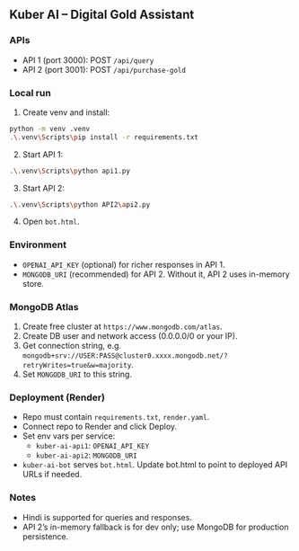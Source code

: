 ## Kuber AI – Digital Gold Assistant

### APIs
- API 1 (port 3000): POST `/api/query`
- API 2 (port 3001): POST `/api/purchase-gold`

### Local run
1) Create venv and install:
```bash
python -m venv .venv
.\.venv\Scripts\pip install -r requirements.txt
```
2) Start API 1:
```bash
.\.venv\Scripts\python api1.py
```
3) Start API 2:
```bash
.\.venv\Scripts\python API2\api2.py
```
4) Open `bot.html`.

### Environment
- `OPENAI_API_KEY` (optional) for richer responses in API 1.
- `MONGODB_URI` (recommended) for API 2. Without it, API 2 uses in-memory store.

### MongoDB Atlas
1) Create free cluster at `https://www.mongodb.com/atlas`.
2) Create DB user and network access (0.0.0.0/0 or your IP).
3) Get connection string, e.g. `mongodb+srv://USER:PASS@cluster0.xxxx.mongodb.net/?retryWrites=true&w=majority`.
4) Set `MONGODB_URI` to this string.

### Deployment (Render)
- Repo must contain `requirements.txt`, `render.yaml`.
- Connect repo to Render and click Deploy.
- Set env vars per service:
  - `kuber-ai-api1`: `OPENAI_API_KEY`
  - `kuber-ai-api2`: `MONGODB_URI`
- `kuber-ai-bot` serves `bot.html`. Update bot.html to point to deployed API URLs if needed.

### Notes
- Hindi is supported for queries and responses.
- API 2’s in-memory fallback is for dev only; use MongoDB for production persistence.
